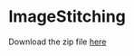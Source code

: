 # ImageStitching

Download the zip file [here](https://github.com/SumukhaS291299/ImageStitching/archive/refs/heads/main.zip) 
